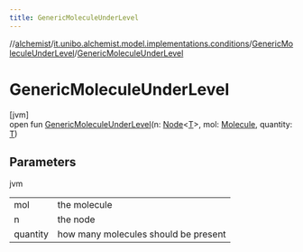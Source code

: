 ```yaml
---
title: GenericMoleculeUnderLevel
---
```

//[alchemist](../../../index.html)/[it.unibo.alchemist.model.implementations.conditions](../index.html)/[GenericMoleculeUnderLevel](index.html)/[GenericMoleculeUnderLevel](-generic-molecule-under-level.html)



# GenericMoleculeUnderLevel



[jvm]\
open fun [GenericMoleculeUnderLevel](-generic-molecule-under-level.html)(n: [Node](../../it.unibo.alchemist.model.interfaces/-node/index.html)<[T](../-neighborhood-present/index.html)>, mol: [Molecule](../../it.unibo.alchemist.model.interfaces/-molecule/index.html), quantity: [T](../-neighborhood-present/index.html))



## Parameters


jvm

| | |
|---|---|
| mol | the molecule |
| n | the node |
| quantity | how many molecules should be present |




